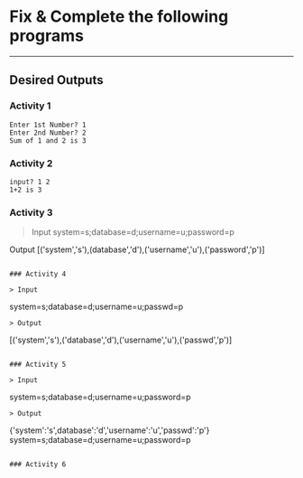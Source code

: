# Fix & Complete the following programs
---

## Desired Outputs

### Activity 1
```
Enter 1st Number? 1
Enter 2nd Number? 2
Sum of 1 and 2 is 3
```

### Activity 2

```
input? 1 2
1+2 is 3
```

### Activity 3

> Input system=s;database=d;username=u;password=p

 Output
[('system','s'),(database','d'),('username','u'),('password','p')]
```

### Activity 4

> Input
```
system=s;database=d;username=u;passwd=p
```
> Output
```
[('system','s'),('database','d'),('username','u'),('passwd','p')]
```

### Activity 5

> Input
```
system=s;database=d;username=u;password=p
```
> Output
```
{'system':'s',database':'d','username':'u','passwd':'p'}
system=s;database=d;username=u;password=p
```

### Activity 6

```
